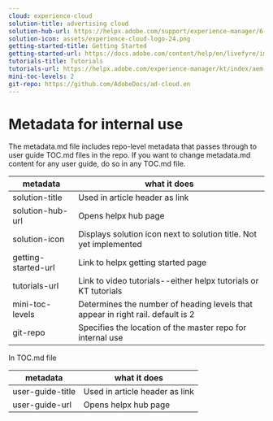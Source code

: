 ```yaml
---
cloud: experience-cloud
solution-title: advertising cloud
solution-hub-url: https://helpx.adobe.com/support/experience-manager/6-4.html
solution-icon: assets/experience-cloud-logo-24.png
getting-started-title: Getting Started
getting-started-url: https://docs.adobe.com/content/help/en/livefyre/implementation/c-getting-started/implementation-process/c-implementation-process.html
tutorials-title: Tutorials
tutorials-url: https://helpx.adobe.com/experience-manager/kt/index/aem-6-4-videos.html
mini-toc-levels: 2
git-repo: https://github.com/AdobeDocs/ad-cloud.en
---
```


# Metadata for internal use

The metadata.md file includes repo-level metadata that passes through to user guide TOC.md files in the repo. If you want to change metadata.md content for any user guide, do so in any TOC.md file.

| metadata | what it does |
|--- |--- |
| solution-title | Used in article header as link |
| solution-hub-url | Opens helpx hub page |
| solution-icon | Displays solution icon next to solution title. Not yet implemented |
| getting-started-url | Link to helpx getting started page |
| tutorials-url | Link to video tutorials--either helpx tutorials or KT tutorials |
| mini-toc-levels | Determines the number of heading levels that appear in right rail. default is 2 |
| git-repo | Specifies the location of the master repo for internal use |

In TOC.md file

| metadata | what it does |
|--- |--- |
| user-guide-title | Used in article header as link |
| user-guide-url | Opens helpx hub page |
